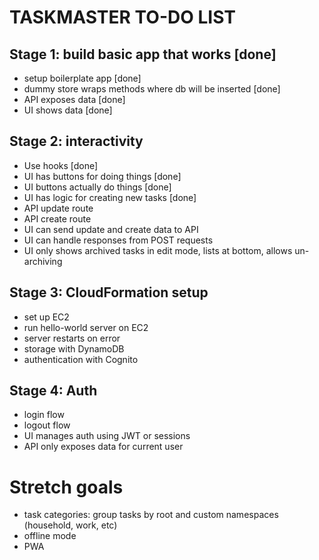 # TASKMASTER TO-DO LIST

## Stage 1: build basic app that works [done]
- setup boilerplate app [done]
- dummy store wraps methods where db will be inserted [done]
- API exposes data [done]
- UI shows data [done]

## Stage 2: interactivity
- Use hooks [done]
- UI has buttons for doing things [done]
- UI buttons actually do things [done]
- UI has logic for creating new tasks [done]
- API update route
- API create route
- UI can send update and create data to API
- UI can handle responses from POST requests
- UI only shows archived tasks in edit mode, lists at bottom, allows un-archiving

## Stage 3: CloudFormation setup
- set up EC2
- run hello-world server on EC2
- server restarts on error
- storage with DynamoDB
- authentication with Cognito

## Stage 4: Auth
- login flow
- logout flow
- UI manages auth using JWT or sessions
- API only exposes data for current user

# Stretch goals
- task categories: group tasks by root and custom namespaces (household, work, etc)
- offline mode
- PWA
